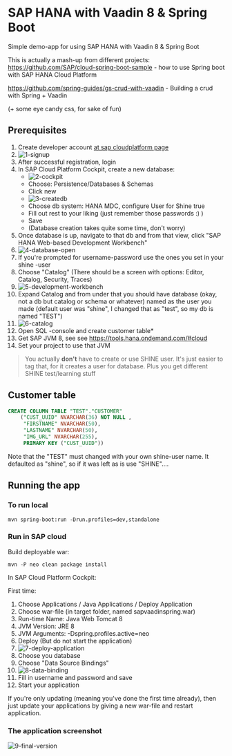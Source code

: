 # SAP HANA with Vaadin 8 & Spring Boot

Simple demo-app for using SAP HANA with Vaadin 8 & Spring Boot

This is actually a mash-up from different projects:
https://github.com/SAP/cloud-spring-boot-sample - how to use Spring boot with SAP HANA Cloud Platform

https://github.com/spring-guides/gs-crud-with-vaadin - Building a crud with Spring + Vaadin

(+ some eye candy css, for sake of fun)

## Prerequisites
1. Create developer account [at sap cloudplatform page](https://cloudplatform.sap.com/try.html)
  1. ![1-signup](https://cloud.githubusercontent.com/assets/19262966/24752659/99101b2e-1ad7-11e7-9fb8-a938c8b9aee1.jpg)
2. After successful registration, login
3. In SAP Cloud Platform Cockpit, create a new database:
   * ![2-cockpit](https://cloud.githubusercontent.com/assets/19262966/24752667/a09b07c8-1ad7-11e7-9f03-a7a52478ad67.jpg)
   * Choose: Persistence/Databases & Schemas
   * Click new
   * ![3-createdb](https://cloud.githubusercontent.com/assets/19262966/24752674/a62f9046-1ad7-11e7-873e-7902a46f2692.jpg)
   * Choose db system: HANA MDC, configure User for Shine true
   * Fill out rest to your liking (just remember those passwords :) )
   * Save
   * (Database creation takes quite some time, don't worry)
4. Once database is up, navigate to that db and from that view, click "SAP HANA Web-based Development Workbench"
  1. ![4-database-open](https://cloud.githubusercontent.com/assets/19262966/24753100/6ca1515a-1ad9-11e7-9269-e65cf9471815.jpg)
5. If you're prompted for username-password use the ones you set in your shine -user
6. Choose "Catalog" (There should be a screen with options: Editor, Catalog, Security, Traces)
  1. ![5-development-workbench](https://cloud.githubusercontent.com/assets/19262966/24752692/baadb6ce-1ad7-11e7-8606-6bcdbee8c8b4.jpg)
7. Expand Catalog and from under that you should have database (okay, not a db but catalog or schema or whatever) named as the user you made (default user was "shine", I changed that as "test", so my db is named "TEST")
  1. ![6-catalog](https://cloud.githubusercontent.com/assets/19262966/24752700/c2b0da0e-1ad7-11e7-95f6-97f9d179d375.jpg)
8. Open SQL -console and create customer table*
9. Get SAP JVM 8, see see https://tools.hana.ondemand.com/#cloud
10. Set your project to use that JVM

>You actually **don't** have to create or use SHINE user. It's just easier to tag that, for it creates a user for database. Plus you get different SHINE test/learning stuff

## Customer table
```SQL
CREATE COLUMN TABLE "TEST"."CUSTOMER"
    ("CUST_UUID" NVARCHAR(36) NOT NULL ,
	 "FIRSTNAME" NVARCHAR(50),
	 "LASTNAME" NVARCHAR(50),
	 "IMG_URL" NVARCHAR(255),
	 PRIMARY KEY ("CUST_UUID"))
```

Note that the "TEST" must changed with your own shine-user name. It defaulted as "shine", so if it was left as is use "SHINE"....

## Running the app

### To run local
```
mvn spring-boot:run -Drun.profiles=dev,standalone
```

### Run in SAP cloud
Build deployable war:
```
mvn -P neo clean package install
```

In SAP Cloud Platform Cockpit:

First time:

1. Choose Applications / Java Applications / Deploy Application
  1. Choose war-file (in target folder, named sapvaadinspring.war)
  2. Run-time Name: Java Web Tomcat 8
  3. JVM Version: JRE 8
  4. JVM Arguments: -Dspring.profiles.active=neo
  5. Deploy (But do not start the application)
  6. ![7-deploy-application](https://cloud.githubusercontent.com/assets/19262966/24752709/c995e2ba-1ad7-11e7-966b-400226c87f9b.jpg)
2. Choose you database
3. Choose "Data Source Bindings"
  1. ![8-data-binding](https://cloud.githubusercontent.com/assets/19262966/24752713/d00b7560-1ad7-11e7-8f2c-c5c7f18dd3d9.jpg)
4. Fill in username and password and save
5. Start your application

If you're only updating (meaning you've done the first time already), then just update your applications by giving a new war-file and restart application.

### The application screenshot

![9-final-version](https://cloud.githubusercontent.com/assets/19262966/24752718/d7e2c400-1ad7-11e7-991b-ae3421b93b60.jpg)

